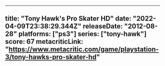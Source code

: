 
---
title: "Tony Hawk's Pro Skater HD"
date: "2022-04-09T23:38:29.344Z"
releaseDate: "2012-08-28"
platforms: ["ps3"]
series: ["tony-hawk"]
score: 67
metacriticLink: "https://www.metacritic.com/game/playstation-3/tony-hawks-pro-skater-hd"
---

